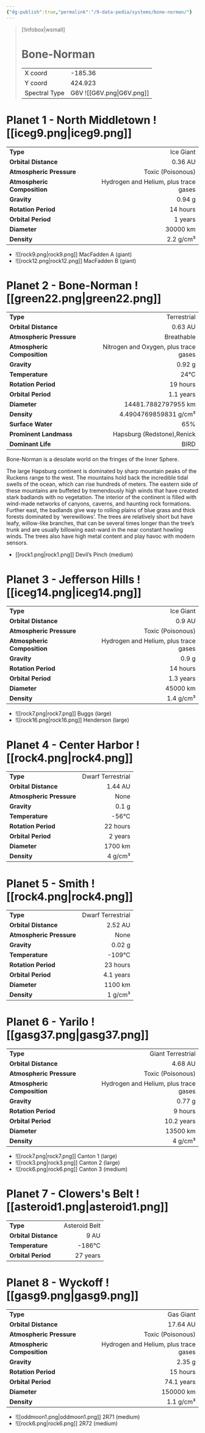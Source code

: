 ```yaml
---
{"dg-publish":true,"permalink":"/9-data-pedia/systems/bone-norman/"}
---
```


> [!infobox|wsmall]
> # Bone-Norman
> | | |
> | - | - |
> | X coord | -185.36 |
> | Y coord| 424.923 |
> | Spectral Type | G6V ![[G6V.png\|G6V.png]] |

# Planet 1 - North Middletown ![[iceg9.png\|iceg9.png]]
|                             |                           |
| --------------------------- | -------------------------:|
| **Type**                    |             Ice Giant |
| **Orbital Distance**        |   0.36 AU |
| **Atmospheric Pressure**    |       Toxic (Poisonous) |
| **Atmospheric Composition** |      Hydrogen and Helium, plus trace gases |
| **Gravity**                 |        0.94 g |
| **Rotation Period**         |  14 hours |
| **Orbital Period** | 1 years |
| **Diameter**                |      30000 km | 
| **Density**                 |    2.2 g/cm³ |



- ![[rock9.png\|rock9.png]] MacFadden A (giant)
- ![[rock12.png\|rock12.png]] MacFadden B (giant)


# Planet 2 - Bone-Norman ![[green22.png\|green22.png]]
|                             |                           |
| --------------------------- | -------------------------:|
| **Type**                    |             Terrestrial |
| **Orbital Distance**        |   0.63 AU |
| **Atmospheric Pressure**    |       Breathable |
| **Atmospheric Composition** |      Nitrogen and Oxygen, plus trace gases |
| **Gravity**                 |        0.92 g |
| **Temperature**             |    24°C |
| **Rotation Period**         |  19 hours |
| **Orbital Period** | 1.1 years |
| **Diameter**                |      14481.7882797955 km | 
| **Density**                 |    4.4904769859831 g/cm³ |
| **Surface Water**           |           65% | 
| **Prominent Landmass**      |         Hapsburg (Redstone),Renick | 
| **Dominant Life**           |         BIRD |

Bone-Norman is a desolate world on the fringes of the Inner Sphere.

The large Hapsburg continent is dominated by sharp mountain peaks of the Ruckens range to the west. The mountains hold back the incredible tidal swells of the ocean, which can rise hundreds of meters. The eastern side of these mountains are buffeted by tremendously high winds that have created stark badlands with no vegetation. The interior of the continent is filled with wind-made networks of canyons, caverns, and haunting rock formations. Further east, the badlands give way to rolling plains of blue grass and thick forests dominated by ‘werewillows’. The trees are relatively short but have leafy, willow-like branches, that can be several times longer than the tree’s trunk and are usually billowing east-ward in the near constant howling winds. The trees also have high metal content and play havoc with modern sensors.

- [[rock1.png\|rock1.png]] Devil’s Pinch (medium)

# Planet 3 - Jefferson Hills ![[iceg14.png\|iceg14.png]]
|                             |                           |
| --------------------------- | -------------------------:|
| **Type**                    |             Ice Giant |
| **Orbital Distance**        |   0.9 AU |
| **Atmospheric Pressure**    |       Toxic (Poisonous) |
| **Atmospheric Composition** |      Hydrogen and Helium, plus trace gases |
| **Gravity**                 |        0.9 g |
| **Rotation Period**         |  14 hours |
| **Orbital Period** | 1.3 years |
| **Diameter**                |      45000 km | 
| **Density**                 |    1.4 g/cm³ |



- ![[rock7.png\|rock7.png]] Buggs (large)
- ![[rock16.png\|rock16.png]] Henderson (large)


# Planet 4 - Center Harbor ![[rock4.png\|rock4.png]]
|                             |                           |
| --------------------------- | -------------------------:|
| **Type**                    |             Dwarf Terrestrial |
| **Orbital Distance**        |   1.44 AU |
| **Atmospheric Pressure**    |       None |
| **Gravity**                 |        0.1 g |
| **Temperature**             |    -56°C |
| **Rotation Period**         |  22 hours |
| **Orbital Period** | 2 years |
| **Diameter**                |      1700 km | 
| **Density**                 |    4 g/cm³ |





# Planet 5 - Smith ![[rock4.png\|rock4.png]]
|                             |                           |
| --------------------------- | -------------------------:|
| **Type**                    |             Dwarf Terrestrial |
| **Orbital Distance**        |   2.52 AU |
| **Atmospheric Pressure**    |       None |
| **Gravity**                 |        0.02 g |
| **Temperature**             |    -109°C |
| **Rotation Period**         |  23 hours |
| **Orbital Period** | 4.1 years |
| **Diameter**                |      1100 km | 
| **Density**                 |    1 g/cm³ |





# Planet 6 - Yarilo ![[gasg37.png\|gasg37.png]]
|                             |                           |
| --------------------------- | -------------------------:|
| **Type**                    |             Giant Terrestrial |
| **Orbital Distance**        |   4.68 AU |
| **Atmospheric Pressure**    |       Toxic (Poisonous) |
| **Atmospheric Composition** |      Hydrogen and Helium, plus trace gases |
| **Gravity**                 |        0.77 g |
| **Rotation Period**         |  9 hours |
| **Orbital Period** | 10.2 years |
| **Diameter**                |      13500 km | 
| **Density**                 |    4 g/cm³ |



- ![[rock7.png\|rock7.png]] Canton 1 (large)
- ![[rock3.png\|rock3.png]] Canton 2 (large)
- ![[rock6.png\|rock6.png]] Canton 3 (medium)


# Planet 7 - Clowers's Belt ![[asteroid1.png\|asteroid1.png]]
|                             |                           |
| --------------------------- | -------------------------:|
| **Type**                    |             Asteroid Belt |
| **Orbital Distance**        |   9 AU |
| **Temperature**             |    -186°C |
| **Orbital Period** | 27 years |





# Planet 8 - Wyckoff ![[gasg9.png\|gasg9.png]]
|                             |                           |
| --------------------------- | -------------------------:|
| **Type**                    |             Gas Giant |
| **Orbital Distance**        |   17.64 AU |
| **Atmospheric Pressure**    |       Toxic (Poisonous) |
| **Atmospheric Composition** |      Hydrogen and Helium, plus trace gases |
| **Gravity**                 |        2.35 g |
| **Rotation Period**         |  15 hours |
| **Orbital Period** | 74.1 years |
| **Diameter**                |      150000 km | 
| **Density**                 |    1.1 g/cm³ |



- ![[oddmoon1.png\|oddmoon1.png]] 2R71 (medium)
- ![[rock6.png\|rock6.png]] 2R72 (medium)


